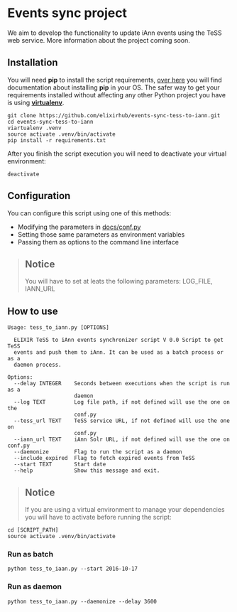 # Events sync project
We aim to develop the functionality to update iAnn events using the TeSS web service. More information about the project coming soon.

## Installation
You will need **pip** to install the script requirements, [over here](https://pip.pypa.io/en/stable/installing/) you will find documentation about installing **pip** in your OS. The safer way to get your requirements installed without affecting any other Python project you have is using [**virtualenv**](http://docs.python-guide.org/en/latest/dev/virtualenvs/).
```{r, engine='bash', count_lines}
git clone https://github.com/elixirhub/events-sync-tess-to-iann.git
cd events-sync-tess-to-iann
viartualenv .venv
source activate .venv/bin/activate
pip install -r requirements.txt
```

After you finish the script execution you will need to deactivate your virtual environment:
```{r, engine='bash', count_lines}
deactivate
```

## Configuration
You can configure this script using one of this methods:

* Modifying the parameters in [docs/conf.py](https://github.com/elixirhub/events-sync-tess-to-iann/blob/master/docs/conf.py)
* Setting those same parameters as environment variables
* Passing them as options to the command line interface


>## Notice
>You will have to set at leats the following parameters: LOG_FILE, IANN_URL


## How to use
```{r, engine='bash', count_lines}
Usage: tess_to_iann.py [OPTIONS]

  ELIXIR TeSS to iAnn events synchronizer script V 0.0 Script to get TeSS
  events and push them to iAnn. It can be used as a batch process or as a
  daemon process.

Options:
  --delay INTEGER    Seconds between executions when the script is run as a
                     daemon
  --log TEXT         Log file path, if not defined will use the one on the
                     conf.py
  --tess_url TEXT    TeSS service URL, if not defined will use the one on
                     conf.py
  --iann_url TEXT    iAnn Solr URL, if not defined will use the one on conf.py
  --daemonize        Flag to run the script as a daemon
  --include_expired  Flag to fetch expired events from TeSS
  --start TEXT       Start date
  --help             Show this message and exit.
```
>## Notice
>If you are using a virtual environment to manage your dependencies you will have to activate before running the script:

```{r, engine='bash', count_lines}
cd [SCRIPT_PATH]
source activate .venv/bin/activate
```
### Run as batch
```{r, engine='bash', count_lines}sd
python tess_to_iaan.py --start 2016-10-17
```
### Run as daemon
```{r, engine='bash', count_lines}jjdsdaslms
python tess_to_iaan.py --daemonize --delay 3600
```
